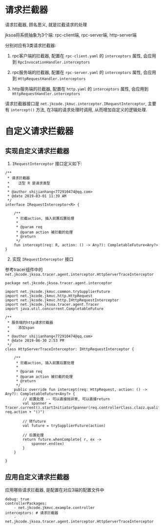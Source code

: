 # 请求拦截器

请求拦截器, 顾名思义, 就是拦截请求的处理

jksoa将系统抽象为3个端: rpc-client端, rpc-server端, http-server端

分别对应有3类请求拦截器:

1. rpc客户端的拦截器, 配置在 `rpc-client.yaml` 的 `interceptors` 属性, 会应用到 `RpcInvocationHandler.interceptors`

2. rpc服务端的拦截器, 配置在 `rpc-server.yaml` 的 `interceptors` 属性, 会应用到 `HttpRequestHandler.interceptors`

3. http服务端的拦截器, 配置在 `http.yaml` 的 `interceptors` 属性, 会应用到 `HttpRequestHandler.interceptors`

请求拦截器接口是 `net.jkcode.jkmvc.interceptor.IRequestInterceptor`, 主要有 `intercept()` 方法, 在3端的请求处理时调用, 从而增加自定义的逻辑处理.

# 自定义请求拦截器

## 实现自定义请求拦截器

1.  `IRequestInterceptor` 接口定义如下:

```
/**
 * 请求拦截器
 *    泛型 R 是请求类型
 *
 * @author shijianhang<772910474@qq.com>
 * @date 2019-03-01 11:39 AM
 */
interface IRequestInterceptor<R> {

    /**
     * 拦截action, 插入前置后置处理
     *
     * @param req
     * @param action 被拦截的处理
     * @return
     */
    fun intercept(req: R, action: () -> Any?): CompletableFuture<Any?>
}
```

2.  实现 `IRequestInterceptor` 接口

参考tracer组件中的`net.jkcode.jksoa.tracer.agent.interceptor.HttpServerTraceInterceptor`

```
package net.jkcode.jksoa.tracer.agent.interceptor

import net.jkcode.jkmvc.common.trySupplierFuture
import net.jkcode.jkmvc.http.HttpRequest
import net.jkcode.jkmvc.http.IHttpRequestInterceptor
import net.jkcode.jksoa.tracer.agent.Tracer
import java.util.concurrent.CompletableFuture

/**
 * 服务端的http请求拦截器
 *    添加span
 *
 * @author shijianhang<772910474@qq.com>
 * @date 2019-06-30 2:53 PM
 */
class HttpServerTraceInterceptor: IHttpRequestInterceptor {

    /**
     * 拦截action, 插入前置后置处理
     *
     * @param req
     * @param action 被拦截的处理
     * @return
     */
    public override fun intercept(req: HttpRequest, action: () -> Any?): CompletableFuture<Any?> {
        // 前置处理 -- 可以直接抛异常, 可以直接return
        val spanner = Tracer.current().startInitiatorSpanner(req.controllerClass.clazz.qualifiedName!!, req.action + "()")

        // 转future
        val future = trySupplierFuture(action)

        // 后置处理
        return future.whenComplete{ r, ex ->
            spanner.end(ex)
        }
    }

}
```

## 应用自定义请求拦截器

应用哪些请求拦截器, 是配置在对应3端的配置文件中

```
debug: true
controllerPackages:
    - net.jkcode.jkmvc.example.controller
interceptors: # 请求拦截器
    - net.jkcode.jksoa.tracer.agent.interceptor.HttpServerTraceInterceptor
```
